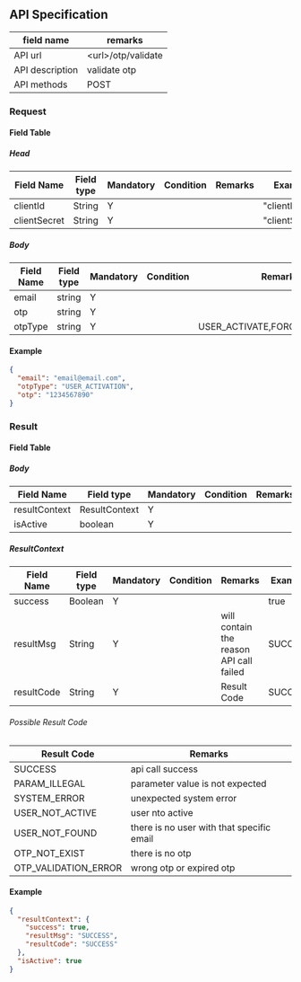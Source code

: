 ## API Specification

| field name      | remarks              |
| --------------- | -------------------- |
| API url         | \<url\>/otp/validate |
| API description | validate otp         |
| API methods     | POST                 |

### Request

#### Field Table

##### Head

| Field Name   | Field type | Mandatory | Condition | Remarks | Example        |
| ------------ | ---------- | --------- | --------- | ------- | -------------- |
| clientId     | String     | Y         |           |         | "clientId"     |
| clientSecret | String     | Y         |           |         | "clientSecret" |

##### Body

| Field Name | Field type | Mandatory | Condition | Remarks                       | Example           |
| ---------- | ---------- | --------- | --------- | ----------------------------- | ----------------- |
| email      | string     | Y         |           |                               | "email@email.com" |
| otp        | string     | Y         |           |                               | "1234567890"      |
| otpType    | string     | Y         |           | USER_ACTIVATE,FORGOT_PASSWORD | "USER_ACTIVATION" |

#### Example

```json
{
  "email": "email@email.com",
  "otpType": "USER_ACTIVATION",
  "otp": "1234567890"
}
```

### Result

#### Field Table

##### Body

| Field Name    | Field type    | Mandatory | Condition | Remarks | Example |
| ------------- | ------------- | --------- | --------- | ------- | ------- |
| resultContext | ResultContext | Y         |           |         |         |
| isActive      | boolean       | Y         |           |         |         |

##### ResultContext

| Field Name | Field type | Mandatory | Condition | Remarks                                 | Example |
| ---------- | ---------- | --------- | --------- | --------------------------------------- | ------- |
| success    | Boolean    | Y         |           |                                         | true    |
| resultMsg  | String     | Y         |           | will contain the reason API call failed | SUCCESS |
| resultCode | String     | Y         |           | Result Code                             | SUCCESS |

###### Possible Result Code

| Result Code          | Remarks                                   |
| -------------------- | ----------------------------------------- |
| SUCCESS              | api call success                          |
| PARAM_ILLEGAL        | parameter value is not expected           |
| SYSTEM_ERROR         | unexpected system error                   |
| USER_NOT_ACTIVE      | user nto active                           |
| USER_NOT_FOUND       | there is no user with that specific email |
| OTP_NOT_EXIST        | there is no otp                           |
| OTP_VALIDATION_ERROR | wrong otp or expired otp                  |

#### Example

```json
{
  "resultContext": {
    "success": true,
    "resultMsg": "SUCCESS",
    "resultCode": "SUCCESS"
  },
  "isActive": true
}
```
